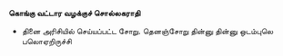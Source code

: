 **கொங்கு வட்டார வழக்குச் சொல்லகராதி**
- தினை அரிசியில் செய்யப்பட்ட சோறு. தெனஞ்சோறு தின்னு தின்னு ஒடம்புலெ பலொஏறிருச்சி

